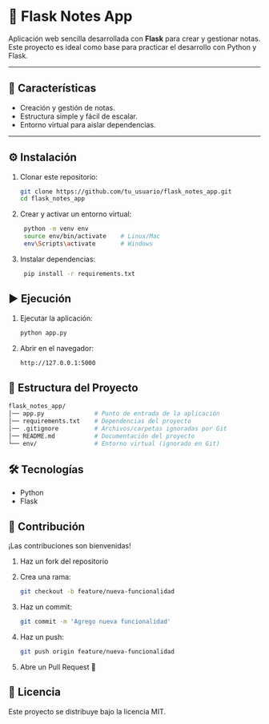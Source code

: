 # 📝 Flask Notes App  

Aplicación web sencilla desarrollada con **Flask** para crear y gestionar notas.  
Este proyecto es ideal como base para practicar el desarrollo con Python y Flask.  

---

## 🚀 Características  
- Creación y gestión de notas.  
- Estructura simple y fácil de escalar.  
- Entorno virtual para aislar dependencias.  

---

## ⚙️ Instalación  

1. Clonar este repositorio:  
   ```bash
   git clone https://github.com/tu_usuario/flask_notes_app.git
   cd flask_notes_app

2. Crear y activar un entorno virtual:
   ```bash
    python -m venv env
    source env/bin/activate    # Linux/Mac
    env\Scripts\activate       # Windows

3. Instalar dependencias:
   ```bash
    pip install -r requirements.txt

## ▶️ Ejecución

1. Ejecutar la aplicación:
   ```bash
   python app.py

3. Abrir en el navegador:
   ```bash
   http://127.0.0.1:5000

## 📂 Estructura del Proyecto
   ```bash
   flask_notes_app/
   │── app.py              # Punto de entrada de la aplicación
   │── requirements.txt    # Dependencias del proyecto
   │── .gitignore          # Archivos/carpetas ignoradas por Git
   │── README.md           # Documentación del proyecto
   └── env/                # Entorno virtual (ignorado en Git)
   ```

## 🛠️ Tecnologías

- Python  
- Flask  

## 🤝 Contribución
¡Las contribuciones son bienvenidas!

1. Haz un fork del repositorio

2. Crea una rama:
   ```bash
   git checkout -b feature/nueva-funcionalidad

3. Haz un commit:
   ```bash
   git commit -m 'Agrego nueva funcionalidad'

4. Haz un push:
   ```bash
   git push origin feature/nueva-funcionalidad

5. Abre un Pull Request 🚀

## 📄 Licencia
Este proyecto se distribuye bajo la licencia MIT.





